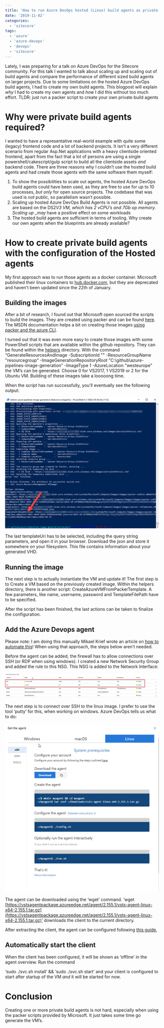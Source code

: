 ```yaml
---
title: 'How to run Azure DevOps hosted (Linux) build agents as private agents (and be able to scale them accordingly)'
date: '2019-11-02'
categories:
  - 'sitecore'
tags:
  - 'azure'
  - 'azure-devops'
  - 'devops'
  - 'sitecore'
---
```


Lately, I was preparing for a talk on Azure DevOps for the Sitecore community. For this talk I wanted to talk about scaling up and scaling out of build agents and compare the performance of different sized build agents on larger projects. Due to some limitations on the hosted Azure DevOps build agents, I had to create my own build agents. This blogpost will explain _why_ I had to create my own agents and _how_ I did this without too much effort. TLDR: just run a packer script to create your own private build agents

# Why were private build agents required?

I wanted to have a representative real-world example with quite some (legacy) frontend code and a lot of backend projects. It isn’t a very different scenario from regular Asp.Net applications with a heavy clientside oriented frontend, apart from the fact that a lot of persons are using a single powershell/cakescript/gulp script to build all the clientside assets _and_ backend code. There are three reasons why I couldn’t use the hosted build agents and had create those agents with the same software them myself:

1. To show the possibilities to scale out agents, the hosted Azure DevOps build agents could have been used, as they are free to use for up to 10 processes, _but only_ for open source projects. The codebase that was used is _not_ public, so parallelism wasn’t possible.
2. Scaling up hosted Azure DevOps Build Agents is not possible. All agents are based on the DS2*V3 VM, which has 2 vCPU’s and 7Gb op memory. Scaling up \_may* have a positive effect on some workloads
3. The hosted build agents are sufficient in terms of tooling. Why create our own agents when the blueprints are already available?

# How to create private build agents with the configuration of the Hosted agents

My first approach was to run those agents as a docker container. Microsoft published their linux containers to [hub.docker.com](https://hub.docker.com/_/microsoft-azure-pipelines-vsts-agent), but they are deprecated and haven’t been updated since the 22th of January.

## Building the images

After a bit of research, I found out that Microsoft open sourced the scripts to build the images. They are created using packer and can be found [here](https://github.com/microsoft/azure-pipelines-image-generation). The MSDN documentation helps a bit on creating those images [using packer and the azure CLI](https://docs.microsoft.com/en-us/azure/devops/pipelines/agents/hosted?view=azure-devops).

I turned out that it was even more easy to create those images with some PowerShell scripts that are available within the github repository. They can be found within the [helpers](https://github.com/microsoft/azure-pipelines-image-generation/tree/master/helpers) directory. With the command “GenerateResourcesAndImage -SubscriptionId "<subid>" -ResourceGroupName "resourcegroup" -ImageGenerationRepositoryRoot "C:\\github\\azure-pipelines-image-generation" -ImageType 1 -AzureLocation "westeurope" the VM’s can be generated. Choose 0 for VS2017, 1 VS2019 or 2 for the Ubuntu VM. Building of these images take a looooong time.

When the script has run successfully, you’ll eventually see the following output:

![](images/image.png)

The last templateUri has to be selected, including the query string parameters, and open it in your browser. Download the json and store it somewhere on your filesystem. This file contains information about your generated VHD.

## Running the image

The next step is to actually instantiate the VM and update it! The first step is to Create a VM based on the previously created image. Within the helpers directory, there is another script: CreateAzureVMFromPackerTemplate. A few parameters, like name, username, password and TemplateFilePath have to be specified.

After the script has been finished, the last actions can be taken to finalize the configuration.

## Add the Azure Devops agent

Please note: I am doing this manually Mikael Krief wrote an article on [how to automate this](https://www.mikaelkrief.com/private-azure-devops-agent/)! When using that approach, the steps below aren’t needed.

Before the agent can be added, the firewall has to allow connections over SSH (or RDP when using windows). I created a new Network Security Group and added the rule to this NSG. This NSG is added to the Network Interface:

![](images/image-1.png)

The next step is to connect over SSH to the linux image. I prefer to use the tool ‘putty’ for this, when working on windows. Azure DevOps tells us what to do:

![](images/image-2.png)

The agent can be downloaded using the ‘wget’ command. ‘wget [https://vstsagentpackage.azureedge.net/agent/2.155.1/vsts-agent-linux-x64-2.155.1.tar.gz](https://vstsagentpackage.azureedge.net/agent/2.155.1/vsts-agent-linux-x64-2.155.1.tar.gz)’ downloads the client to the current directory.

After extracting the client, the agent can be configured following [this guide](https://docs.microsoft.com/en-us/azure/devops/pipelines/agents/v2-linux?view=azure-devops),

## Automatically start the client

When the client has been configured, it will be shown as ‘offline’ in the agent overview. Run the command

‘sudo ./svc.sh install’ && ‘sudo ./svc.sh start’ and your client is configured to start after startup of the VM _and_ it will be started for now.

# Conclusion

Creating one or more private build agents is not hard, especially when using the packer scripts provided by Microsoft. It just takes some time go generate the VM’s.
